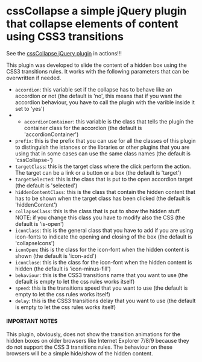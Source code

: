 # cssCollapse a simple jQuery plugin that collapse elements of content using CSS3 transitions

See the [cssCollapse jQuery plugin](http://riccardoandreatta.com/web-app/cssCollapse/example.html) in actions!!!

This plugin was developed to slide the content of a hidden box using the CSS3 transitions rules.
It works with the following parameters that can be overwritten if needed.

* ```accordion```: this variable set if the collapse has to behave like an accordion or not (the default is 'no', this means that if you want the accordion behaviour, you have to call the plugin with the varible inside it set to 'yes')
* * ```accordionContainer```: this variable is the class that tells the plugin the container class for the accordion (the default is 'accordionContainer')
* ```prefix```: this is the prefix that you can use for all the classes of this plugin to distinguish the istances or the libraries or other plugins that you are using that in some cases can use the same class names (the default is 'cssCollapse-')
* ```targetClass```: this is the target class where the click perform the action. The target can be a link or a button or a box (the default is 'target')
* ```targetSelected```: this is the class that is put to the open accordion target (the default is 'selected')
* ```hiddenContentClass```: this is the class that contain the hidden content that has to be shown when the target class has been clicked (the default is 'hiddenContent')
* ```collapseClass```: this is the class that is put to show the hidden stuff. NOTE: if you change this class you have to modify also the CSS (the default is 'is-open')
* ```iconClass```: this is the general class that you have to add if you are using icon-fonts to indicate the opening and closing of the box (the default is 'collapseIcons')
* ```iconOpen```: this is the class for the icon-font when the hidden content is shown (the default is 'icon-add')
* ```iconClose```: this is the class for the icon-font when the hidden content is hidden (the default is 'icon-minus-fill')
* ```behaviour```: this is the CSS3 transitions name that you want to use (the default is empty to let the css rules works itself)
* ```speed```: this is the transitions speed that you want to use (the default is empty to let the css rules works itself)
* ```delay```: this is the CSS3 transitions delay that you want to use (the default is empty to let the css rules works itself)

#### IMPORTANT NOTES

This plugin, obviously, does not show the transition animations for the hidden boxes on older browsers like Internet Explorer 7/8/9 because they do not support the CSS 3 transitions rules.
The behaviour on these browsers will be a simple hide/show of the hidden content.


